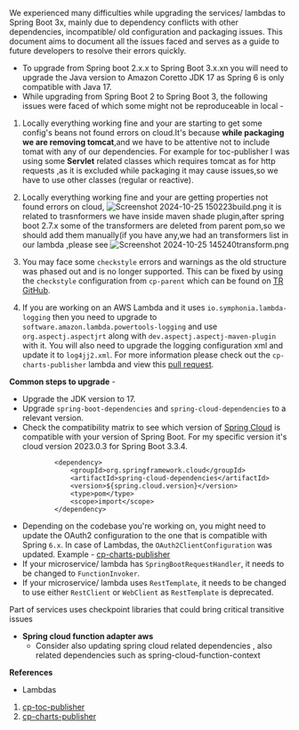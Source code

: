 
We experienced many difficulties while upgrading the services/ lambdas to Spring Boot 3x, mainly due to dependency conflicts with other dependencies, incompatible/ old configuration and packaging issues. This document aims to document all the issues faced and serves as a guide to future developers to resolve their errors quickly. 


-  To upgrade from Spring boot 2.x.x to Spring Boot 3.x.xn you will need to upgrade the Java version to Amazon Coretto JDK 17 as Spring 6 is only compatible with Java 17.
- While upgrading from Spring Boot 2 to Spring Boot 3, the following issues were faced of which some might not be reproduceable in local - 
1. Locally everything working fine and your are starting to get some config's beans not found errors on cloud.It's because **while packaging we are removing tomcat**,and we have to be attentive not to include tomat with any of our dependencies. For example for toc-publisher I was using some **Servlet** related classes which requires tomcat as for http requests ,as it is excluded while packaging it may cause issues,so we have to use other classes (regular or reactive).
2. Locally everything working fine and your are getting properties not found errors on cloud,
![Screenshot 2024-10-25 150223build.png](/.attachments/Screenshot%202024-10-25%20150223build-574a3ec1-7dd4-425b-9f5f-8924f5ee2149.png)
it is related to trasnformers we have inside maven shade plugin,after spring boot 2.7.x some of the transformers are deleted from parent pom,so we should add them manually(if you have any,we had an transformers list in our lambda ,please see
![Screenshot 2024-10-25 145240transform.png](/.attachments/Screenshot%202024-10-25%20145240transform-ede62876-309e-4df9-b9ae-8265334f22e7.png)

3. You may face some `checkstyle` errors and warnings as the old structure was phased out and is no longer supported. This can be fixed by using the `checkstyle` configuration from `cp-parent` which can be found on [TR GitHub](https://github.com/tr/cp_parent).

4. If you are working on an AWS Lambda and it uses `io.symphonia.lambda-logging` then you need to upgrade to `software.amazon.lambda.powertools-logging` and use `org.aspectj.aspectjrt` along with `dev.aspectj.aspectj-maven-plugin` with it. You will also need to upgrade the logging configuration xml and update it to `log4jj2.xml`. For more information please check out the `cp-charts-publisher` lambda and view this [pull request](https://github.com/tr/cp_charts-publisher/pull/11).

**Common steps to upgrade** - 
- Upgrade the JDK version to 17. 
- Upgrade `spring-boot-dependencies` and `spring-cloud-dependencies` to a relevant version. 
- Check the compatibility matrix to see which version of [Spring Cloud](https://spring.io/projects/spring-cloud) is compatible with your version of Spring Boot. For my specific version it's cloud version 2023.0.3 for Spring Boot 3.3.4.
    ```
            <dependency>
                <groupId>org.springframework.cloud</groupId>
                <artifactId>spring-cloud-dependencies</artifactId>
                <version>${spring.cloud.version}</version>
                <type>pom</type>
                <scope>import</scope>
            </dependency>
    ```
- Depending on the codebase you're working on, you might need to update the OAuth2 configuration to the one that is compatible with Spring `6.x`. In case of Lambdas, the `OAuth2ClientConfiguration` was updated. Example - [cp-charts-publisher](https://github.com/tr/cp_charts-publisher/blob/main/src/main/java/com/tr/checkpoint/charts/config/OAuthClientConfiguration.java)
- If your microservice/ lambda has `SpringBootRequestHandler`, it needs to be changed to `FunctionInvoker`.
- If your microservice/ lambda uses `RestTemplate`, it needs to be changed to use either `RestClient` or `WebClient` as `RestTemplate` is deprecated.

Part of services uses checkpoint libraries that could bring critical transitive issues
* **Spring cloud function adapter aws**
   * Consider also updating spring cloud related dependencies , also related dependencies such as spring-cloud-function-context

**References**
- Lambdas
1. [cp-toc-publisher](https://github.com/tr/cp_toc-publisher)
2. [cp-charts-publisher](https://github.com/tr/cp_charts-publisher)



